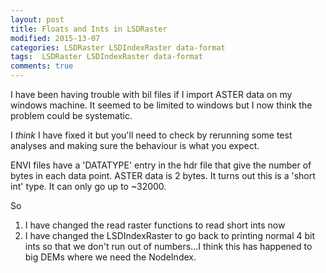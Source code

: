 ```yaml
---
layout: post
title: Floats and Ints in LSDRaster
modified: 2015-13-07
categories: LSDRaster LSDIndexRaster data-format
tags:  LSDRaster LSDIndexRaster data-format
comments: true
---
```


 I have been having trouble with bil files if I import ASTER data on my windows machine. It seemed to be limited to windows but I now think the problem could be systematic.

I *think* I have fixed it but you'll need to check by rerunning some test analyses and making sure the behaviour is what you expect.

ENVI files have a 'DATATYPE' entry in the hdr file that give the number of bytes in each data point. ASTER data is 2 bytes. It turns out this is a 'short int' type. It can only go up to ~32000.

So 
1) I have changed the read raster functions to read short ints now
2) I have changed the LSDIndexRaster to go back to printing normal 4 bit ints so that we don't run out of numbers...I think this has happened to big DEMs where we need the NodeIndex. 

